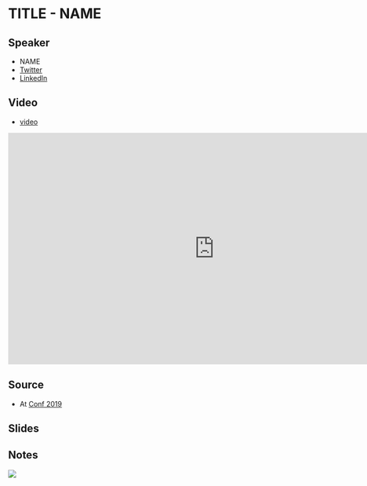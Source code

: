 # TITLE - NAME

## Speaker

* NAME
* [Twitter]()
* [LinkedIn]()

## Video

* [video](https://www.youtube.com/watch?v=)

<iframe width="840" height="472" src="https://www.youtube.com/embed/"
frameborder="0"
allow="accelerometer; autoplay; encrypted-media; gyroscope; picture-in-picture"
allowfullscreen>
</iframe>

## Source

* At [Conf 2019]()

## Slides

## Notes


![](assets/img/p/)
